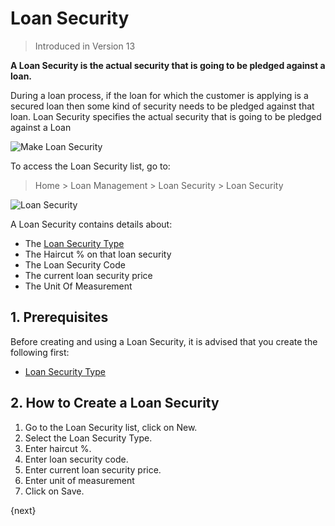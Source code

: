 <!-- add-breadcrumbs -->
# Loan Security
> Introduced in Version 13

**A Loan Security is the actual security that is going to be pledged against a loan.**

During a loan process, if the loan for which the customer is applying is a secured loan then some kind of security needs to be pledged against that loan. Loan Security specifies the actual security that is going to be pledged against a Loan

<img class="screenshot" alt="Make Loan Security" src="{{docs_base_url}}/assets/img/loan-management/loan-security-flow.png">

To access the Loan Security list, go to:
> Home > Loan Management > Loan Security > Loan Security


<img class="screenshot" alt="Loan Security" src="{{docs_base_url}}/assets/img/loan-management/loan-security.png">


A Loan Security contains details about:

  * The [Loan Security Type](/docs/user/manual/en/loan-management/loan-security-type)
  * The Haircut % on that loan security
  * The Loan Security Code
  * The current loan security price
  * The Unit Of Measurement

## 1. Prerequisites
Before creating and using a Loan Security, it is advised that you create the following first:

* [Loan Security Type](/docs/user/manual/en/loan-management/loan-security-type)

## 2. How to Create a Loan Security
1. Go to the Loan Security list, click on New.
2. Select the Loan Security Type.
3. Enter haircut %.
4. Enter loan security code.
5. Enter current loan security price.
6. Enter unit of measurement
7. Click on Save.

{next}


